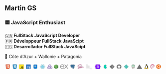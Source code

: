 ## Martin GS

### 🟨 JavaScript Enthusiast  

🇬🇧 __FullStack JavaScript Developer__  
🇫🇷 __Développeur FullStack JavaScipt__  
🇪🇸 __Desarrollador FullStack JavaScipt__  

📌  Côte d'Azur + Wallonie + Patagonia  

![skills](https://github.com/Martin-GS/Martin-GS/blob/main/images/skills.png)
